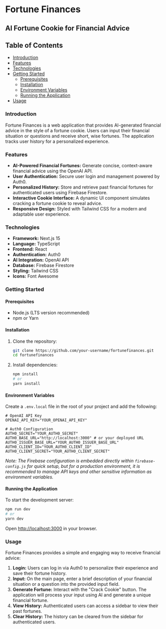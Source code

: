 # Fortune Finances

## AI Fortune Cookie for Financial Advice

## Table of Contents
*   [Introduction](#introduction)
*   [Features](#features)
*   [Technologies](#technologies)
*   [Getting Started](#getting-started)
    *   [Prerequisites](#prerequisites)
    *   [Installation](#installation)
    *   [Environment Variables](#environment-variables)
    *   [Running the Application](#running-the-application)
*   [Usage](#usage)

### Introduction
Fortune Finances is a web application that provides AI-generated financial advice in the style of a fortune cookie. Users can input their financial situation or questions and receive short, wise fortunes. The application tracks user history for a personalized experience.

### Features
*   **AI-Powered Financial Fortunes:** Generate concise, context-aware financial advice using the OpenAI API.
*   **User Authentication:** Secure user login and management powered by Auth0.
*   **Personalized History:** Store and retrieve past financial fortunes for authenticated users using Firebase Firestore.
*   **Interactive Cookie Interface:** A dynamic UI component simulates cracking a fortune cookie to reveal advice.
*   **Responsive Design:** Styled with Tailwind CSS for a modern and adaptable user experience.

### Technologies
*   **Framework:** Next.js 15
*   **Language:** TypeScript
*   **Frontend:** React
*   **Authentication:** Auth0
*   **AI Integration:** OpenAI API
*   **Database:** Firebase Firestore
*   **Styling:** Tailwind CSS
*   **Icons:** Font Awesome

### Getting Started

#### Prerequisites
*   Node.js (LTS version recommended)
*   npm or Yarn

#### Installation
1.  Clone the repository:
    ```bash
    git clone https://github.com/your-username/fortunefinances.git
    cd fortunefinances
    ```
2.  Install dependencies:
    ```bash
    npm install
    # or
    yarn install
    ```

#### Environment Variables
Create a `.env.local` file in the root of your project and add the following:
```
# OpenAI API Key
OPENAI_API_KEY="YOUR_OPENAI_API_KEY"

# Auth0 Configuration
AUTH0_SECRET="YOUR_AUTH0_SECRET"
AUTH0_BASE_URL="http://localhost:3000" # or your deployed URL
AUTH0_ISSUER_BASE_URL="YOUR_AUTH0_ISSUER_BASE_URL"
AUTH0_CLIENT_ID="YOUR_AUTH0_CLIENT_ID"
AUTH0_CLIENT_SECRET="YOUR_AUTH0_CLIENT_SECRET"
```
*Note: The Firebase configuration is embedded directly within `firebase-config.js` for quick setup, but for a production environment, it is recommended to manage API keys and other sensitive information as environment variables.*

#### Running the Application
To start the development server:
```bash
npm run dev
# or
yarn dev
```
Open [http://localhost:3000](http://localhost:3000) in your browser.

### Usage
Fortune Finances provides a simple and engaging way to receive financial advice:
1.  **Login:** Users can log in via Auth0 to personalize their experience and save their fortune history.
2.  **Input:** On the main page, enter a brief description of your financial situation or a question into the provided input field.
3.  **Generate Fortune:** Interact with the "Crack Cookie" button. The application will process your input using AI and generate a unique financial fortune.
4.  **View History:** Authenticated users can access a sidebar to view their past fortunes.
5.  **Clear History:** The history can be cleared from the sidebar for authenticated users.